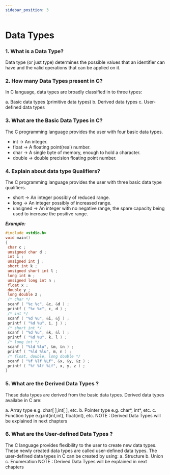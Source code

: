 ```yaml
---
sidebar_position: 3
---
```


# Data Types
<!--markdownlint-disable MD013 MD029 MD036 MD024 MD033 MD040 MD042 MD001 MD051 MD025-->
### 1. What is a Data Type?

Data type  (or just type) determines the possible values that an identifier can have and the valid operations that can be applied on it.

### 2. How many Data Types present in C?

In C language, data types are broadly classified in to three types:

a. Basic data types (primitive data types)
b. Derived data types
c. User-defined data types

### 3. What are the Basic Data Types in C?

The C programming language provides the user with four basic data types.

- int     -> An integer.
- float -> A floating point(real) number.
- char -> A single byte of memory, enough to hold a character.
- double  -> double precision floating point number.

### 4. Explain about data type Qualifiers?

The C programming language provides the user with three basic data type qualifiers.

- short  ->  An integer possibly of reduced range.
- long  -> An integer possibly of increased range.
- unsigned ->  An integer with no negative range, the spare capacity being used to increase the positive range.

***Example:***

```c
#include <stdio.h>  
void main()
{
 char c ;
 unsigned char d ;
 int i ;
 unsigned int j ;
 short int k ;
 unsigned short int l ;
 long int m ;
 unsigned long int n ;
 float x ;
 double y ;
 long double z ;
 /* char */
 scanf ( "%c %c", &c, &d ) ;
 printf ( "%c %c", c, d ) ;
 /* int */
 scanf ( "%d %u", &i, &j ) ;
 printf ( "%d %u", i, j ) ;
 /* short int */
 scanf ( "%d %u", &k, &l ) ;
 printf ( "%d %u", k, l ) ;
 /* long int */
 scanf ( "%ld %lu", &m, &n ) ;
 printf ( "%ld %lu", m, n ) ;
 /* float, double, long double */
 scanf ( "%f %lf %Lf", &x, &y, &z ) ;
 printf ( "%f %lf %Lf", x, y, z ) ;
}
```

### 5. What are the Derived Data Types ?

These data types are derived from the basic data types. Derived data types availabe in C are:

a. Array type e.g. char[ ],int[ ], etc.
b. Pointer type e.g. char*, int*, etc.
c. Function type e.g.int(int,int), float(int), etc.
NOTE : Derived Data Types will be explained in next chapters

### 6. What are the User-defined Data Types ?

The C language provides flexibility to the user to create new data types. These newly created data types are called user-defined data types. The user-defined data types in C can be created by using:
a. Structure
b. Union
c. Enumeration
NOTE : Derived Data Types will be explained in next chapters
